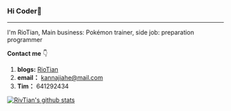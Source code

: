 ### Hi Coder👋

---

I'm RioTian, Main business: Pokémon trainer, side job: preparation programmer

**Contact me** 👇

1. **blogs:** [RioTian](https://www.cnblogs.com/RioTian/)
2. **email：** kannajiahe@mail.com
3. **Tim：** 641292434

[![RivTian's github stats](https://github-readme-stats.vercel.app/api?username=RivTian)](https://github.com/anuraghazra/github-readme-stats)

<!--
**RivTian/RivTian** is a ✨ _special_ ✨ repository because its `README.md` (this file) appears on your GitHub profile.

Here are some ideas to get you started:

- 🔭 I’m currently working on ...
- 🌱 I’m currently learning ...
- 👯 I’m looking to collaborate on ...
- 🤔 I’m looking for help with ...
- 💬 Ask me about ...
- 📫 How to reach me: ...
- 😄 Pronouns: ...
- ⚡ Fun fact: ...
  -->
